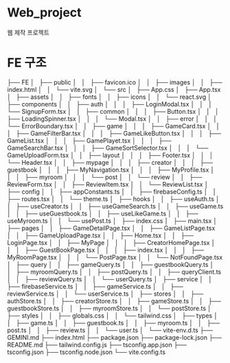 # Web_project
웹 제작 프로젝트

# FE 구조
├── FE
│   ├── public
│   │   ├── favicon.ico
│   │   ├── images
│   │   ├── index.html
│   │   └── vite.svg
│   └── src
│       ├── App.css
│       ├── App.tsx
│       ├── assets
│       │   ├── fonts
│       │   ├── icons
│       │   └── react.svg
│       ├── components
│       │   ├── auth
│       │   │   ├── LoginModal.tsx
│       │   │   └── SignupForm.tsx
│       │   ├── common
│       │   │   ├── Button.tsx
│       │   │   ├── LoadingSpinner.tsx
│       │   │   └── Modal.tsx
│       │   ├── error
│       │   │   └── ErrorBoundary.tsx
│       │   ├── game
│       │   │   ├── GameCard.tsx
│       │   │   ├── GameFilterBar.tsx
│       │   │   ├── GameLikeButton.tsx
│       │   │   ├── GameList.tsx
│       │   │   ├── GamePlayet.tsx
│       │   │   ├── GameSearchBar.tsx
│       │   │   ├── GameSortSelector.tsx
│       │   │   └── GameUploadForm.tsx
│       │   ├── layout
│       │   │   ├── Footer.tsx
│       │   │   └── Header.tsx
│       │   ├── mypage
│       │   │   ├── creator
│       │   │   ├── guestbook
│       │   │   ├── MyNavigation.tsx
│       │   │   ├── MyProfile.tsx
│       │   │   ├── myroom
│       │   │   └── post
│       │   └── review
│       │       ├── ReviewForm.tsx
│       │       ├── ReviewItem.tsx
│       │       └── ReviewList.tsx
│       ├── config
│       │   ├── appConstants.ts
│       │   ├── firebaseConfig.ts
│       │   ├── routes.tsx
│       │   └── theme.ts
│       ├── hooks
│       │   ├── useAuth.ts
│       │   ├── useCreator.ts
│       │   ├── useGameSearch.ts
│       │   ├── useGame.ts
│       │   ├── useGuestbook.ts
│       │   ├── useLikeGame.ts
│       │   ├── useMyroom.ts
│       │   └── usePost.ts
│       ├── index.css
│       ├── main.tsx
│       ├── pages
│       │   ├── GameDetailPage.tsx
│       │   ├── GameListPage.tsx
│       │   ├── GameUploadPage.tsx
│       │   ├── Home.tsx
│       │   ├── LoginPage.tsx
│       │   ├── MyPage
│       │   │   ├── CreatorHomePage.tsx
│       │   │   ├── GuestBookPage.tsx
│       │   │   ├── index.tsx
│       │   │   ├── MyRoomPage.tsx
│       │   │   └── PostPage.tsx
│       │   └── NotFoundPage.tsx
│       ├── query
│       │   ├── gameQuery.ts
│       │   ├── guestbookQuery.ts
│       │   ├── myroomQuery.ts
│       │   ├── postQuery.ts
│       │   ├── queryClient.ts
│       │   ├── reviewQuery.ts
│       │   └── userQuery.ts
│       ├── service
│       │   ├── firebaseService.ts
│       │   ├── gameService.ts
│       │   ├── reviewService.ts
│       │   └── userService.ts
│       ├── stores
│       │   ├── authStore.ts
│       │   ├── creatorStore.ts
│       │   ├── gameStore.ts
│       │   ├── guestbookStore.ts
│       │   ├── myroomStore.ts
│       │   └── postStore.ts
│       ├── styles
│       │   ├── globals.css
│       │   └── tailwind.css
│       ├── types
│       │   ├── game.ts
│       │   ├── guestbook.ts
│       │   ├── myroom.ts
│       │   ├── post.ts
│       │   ├── review.ts
│       │   └── user.ts
│       └── vite-env.d.ts
├── GEMINI.md
├── index.html
├── package.json
├── package-lock.json
├── README.md
├── tailwind.config.js
├── tsconfig.app.json
├── tsconfig.json
├── tsconfig.node.json
└── vite.config.ts

